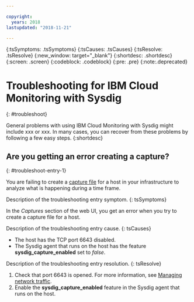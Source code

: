 ```yaml
---

copyright:
  years: 2018
lastupdated: "2018-11-21"

---
```


{:tsSymptoms: .tsSymptoms}
{:tsCauses: .tsCauses}
{:tsResolve: .tsResolve}
{:new_window: target="_blank"}
{:shortdesc: .shortdesc}
{:screen: .screen}
{:codeblock: .codeblock}
{:pre: .pre}
{:note:.deprecated}

# Troubleshooting for IBM Cloud Monitoring with Sysdig
{: #troubleshoot}

General problems with using IBM Cloud Monitoring with Sysdig might include xxx or xxx. In many cases, you can recover from these problems by following a few easy steps.
{:shortdesc}

## Are you getting an error creating a capture?
{: #troubleshoot-entry-1}

You are failing to create a [capture file](/docs/services/Monitoring-with-Sysdig/captures.html#captures) for a host in your infrastructure to analyze what is happening during a time frame. 

Description of the troubleshooting entry symptom.
{: tsSymptoms}

In the *Captures* section of the web UI, you get an error when you try to create a capture file for a host.

Description of the troubleshooting entry cause.
{: tsCauses}

* The host has the TCP port 6643 disabled.
* The Sysdig agent that runs on the host has the feature **sysdig_capture_enabled** set to *false*.

Description of the troubleshooting entry resolution.
{: tsResolve}

1. Check that port 6643 is opened. For more information, see [Managing network traffic](/docs/services/Monitoring-with-Sysdig/network.html#send).
2. Enable the **sysdig_capture_enabled** feature in the Sysdig agent that runs on the host.


